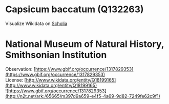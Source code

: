 
Capsicum baccatum (Q132263)
===========================
  
Visualize Wikidata on [Scholia](https://scholia.toolforge.org/taxon/Q132263)
# National Museum of Natural History, Smithsonian Institution
  
Observation: [https://www.gbif.org/occurrence/1317829353](https://www.gbif.org/occurrence/1317829353)  
License: [http://www.wikidata.org/entity/Q18199165](http://www.wikidata.org/entity/Q18199165)  
![https://www.gbif.org/occurrence/1317829353](http://n2t.net/ark:/65665/m397d9a659-e4f5-4a69-9d82-7249fe62c9f1)